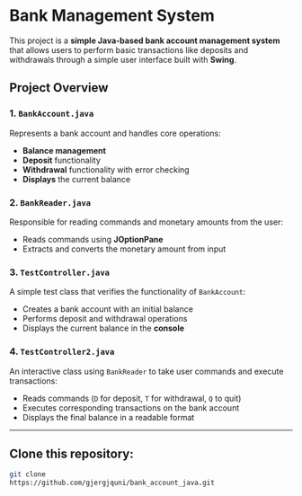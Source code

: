 # **Bank Management System** 

This project is a **simple Java-based bank account management system** that allows users to perform basic transactions like deposits and withdrawals through a simple user interface built with **Swing**.

## **Project Overview**

### **1. `BankAccount.java`**
Represents a bank account and handles core operations:  
- **Balance management**  
- **Deposit** functionality  
- **Withdrawal** functionality with error checking  
- **Displays** the current balance  

### **2. `BankReader.java`**
Responsible for reading commands and monetary amounts from the user:  
- Reads commands using **JOptionPane**  
- Extracts and converts the monetary amount from input  

### **3. `TestController.java`**
A simple test class that verifies the functionality of `BankAccount`:  
- Creates a bank account with an initial balance  
- Performs deposit and withdrawal operations  
- Displays the current balance in the **console**  

### **4. `TestController2.java`**
An interactive class using `BankReader` to take user commands and execute transactions:  
- Reads commands (`D` for deposit, `T` for withdrawal, `Q` to quit)  
- Executes corresponding transactions on the bank account  
- Displays the final balance in a readable format  

---
 
##  Clone this repository:  
   ```bash
   git clone
https://github.com/gjergjquni/bank_account_java.git
